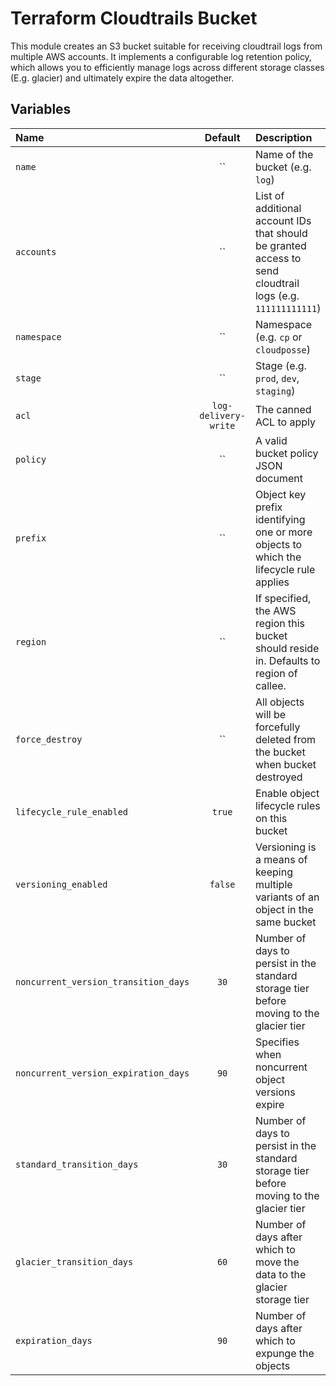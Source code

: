 # Terraform Cloudtrails Bucket

This module creates an S3 bucket suitable for receiving cloudtrail logs from multiple AWS accounts. It implements a configurable log retention policy, which allows you to efficiently manage logs across different storage classes (E.g. glacier) and ultimately expire the data altogether.


## Variables
|  Name                               |  Default            |  Description                                                                            | Required |
|:------------------------------------|:-------------------:|:----------------------------------------------------------------------------------------|:--------:|
| `name`                              | ``                  | Name of the bucket (e.g. `log`)                                                                   | Yes      |
| `accounts`                          | ``                  | List of additional account IDs that should be granted access to send cloudtrail logs (e.g. `111111111111`)                               | No      |
| `namespace`                         | ``                  | Namespace (e.g. `cp` or `cloudposse`)                                                   | Yes      |
| `stage`                             | ``                  | Stage (e.g. `prod`, `dev`, `staging`)                                                   | Yes      |
| `acl`                               | `log-delivery-write`| The canned ACL to apply                                                                 | No       |
| `policy`                            | ``                  | A valid bucket policy JSON document                                                     | No       |
| `prefix`                            | ``                  | Object key prefix identifying one or more objects to which the lifecycle rule applies   | No       |
| `region`                            | ``                  | If specified, the AWS region this bucket should reside in. Defaults to region of callee.| No       |
| `force_destroy`                     | ``                  | All objects will be forcefully deleted from the bucket when bucket destroyed            | No       |
| `lifecycle_rule_enabled`            | `true`              | Enable object lifecycle rules on this bucket                                            | No       |
| `versioning_enabled`                | `false`             | Versioning is a means of keeping multiple variants of an object in the same bucket      | No       |
| `noncurrent_version_transition_days`| `30`                | Number of days to persist in the standard storage tier before moving to the glacier tier| No       |
| `noncurrent_version_expiration_days`| `90`                | Specifies when noncurrent object versions expire                                        | No       |
| `standard_transition_days`          | `30`                | Number of days to persist in the standard storage tier before moving to the glacier tier| No       |
| `glacier_transition_days`           | `60`                | Number of days after which to move the data to the glacier storage tier                 | No       |
| `expiration_days`                   | `90`                | Number of days after which to expunge the objects                                       | No       |
